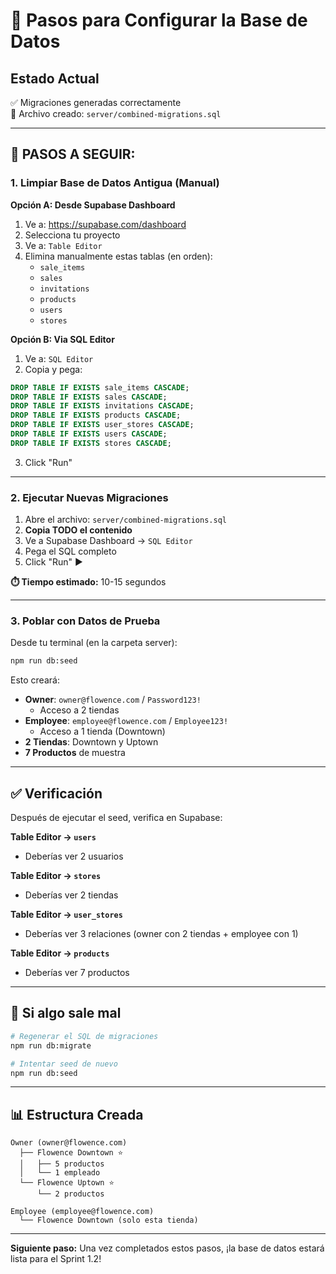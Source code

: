 # 🚀 Pasos para Configurar la Base de Datos

## Estado Actual
✅ Migraciones generadas correctamente  
📄 Archivo creado: `server/combined-migrations.sql`

---

## 📝 PASOS A SEGUIR:

### 1. Limpiar Base de Datos Antigua (Manual)
**Opción A: Desde Supabase Dashboard**
1. Ve a: https://supabase.com/dashboard
2. Selecciona tu proyecto
3. Ve a: `Table Editor`
4. Elimina manualmente estas tablas (en orden):
   - `sale_items`
   - `sales`
   - `invitations`
   - `products`
   - `users`
   - `stores`

**Opción B: Via SQL Editor**
1. Ve a: `SQL Editor`
2. Copia y pega:
```sql
DROP TABLE IF EXISTS sale_items CASCADE;
DROP TABLE IF EXISTS sales CASCADE;
DROP TABLE IF EXISTS invitations CASCADE;
DROP TABLE IF EXISTS products CASCADE;
DROP TABLE IF EXISTS user_stores CASCADE;
DROP TABLE IF EXISTS users CASCADE;
DROP TABLE IF EXISTS stores CASCADE;
```
3. Click "Run"

---

### 2. Ejecutar Nuevas Migraciones
1. Abre el archivo: `server/combined-migrations.sql`
2. **Copia TODO el contenido**
3. Ve a Supabase Dashboard → `SQL Editor`
4. Pega el SQL completo
5. Click "Run" ▶️

**⏱️ Tiempo estimado:** 10-15 segundos

---

### 3. Poblar con Datos de Prueba
Desde tu terminal (en la carpeta server):

```bash
npm run db:seed
```

Esto creará:
- **Owner**: `owner@flowence.com` / `Password123!`
  - Acceso a 2 tiendas
- **Employee**: `employee@flowence.com` / `Employee123!`
  - Acceso a 1 tienda (Downtown)
- **2 Tiendas**: Downtown y Uptown
- **7 Productos** de muestra

---

## ✅ Verificación

Después de ejecutar el seed, verifica en Supabase:

**Table Editor → `users`**
- Deberías ver 2 usuarios

**Table Editor → `stores`**
- Deberías ver 2 tiendas

**Table Editor → `user_stores`**
- Deberías ver 3 relaciones (owner con 2 tiendas + employee con 1)

**Table Editor → `products`**
- Deberías ver 7 productos

---

## 🔄 Si algo sale mal

```bash
# Regenerar el SQL de migraciones
npm run db:migrate

# Intentar seed de nuevo
npm run db:seed
```

---

## 📊 Estructura Creada

```
Owner (owner@flowence.com)
  ├── Flowence Downtown ⭐
  │   ├── 5 productos
  │   └── 1 empleado
  └── Flowence Uptown ⭐
      └── 2 productos

Employee (employee@flowence.com)
  └── Flowence Downtown (solo esta tienda)
```

---

**Siguiente paso:** Una vez completados estos pasos, ¡la base de datos estará lista para el Sprint 1.2!

